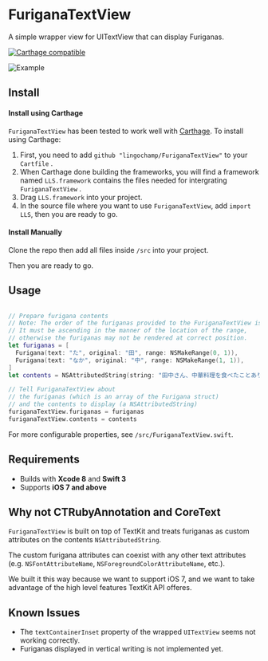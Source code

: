 # FuriganaTextView
A simple wrapper view for UITextView that can display Furiganas.

[![Carthage compatible](https://img.shields.io/badge/Carthage-compatible-4BC51D.svg?style=flat)](https://github.com/Carthage/Carthage)

![Example](https://raw.githubusercontent.com/Liulishuo-iOS/FuriganaTextView/master/img/example.png)

## Install

#### Install using Carthage

`FuriganaTextView` has been tested to work well with [Carthage](https://github.com/Carthage/Carthage). To install using Carthage:

1. First, you need to add `github "lingochamp/FuriganaTextView"` to your `Cartfile` .
2. When Carthage done building the frameworks, you will find a framework named `LLS.framework` contains the files needed for intergrating `FuriganaTextView` .
3. Drag `LLS.framework` into your project.
4. In the source file where you want to use `FuriganaTextView`, add `import LLS`, then you are ready to go.

#### Install Manually

Clone the repo then add all files inside `/src` into your project. 

Then you are ready to go.

## Usage

```swift

// Prepare furigana contents
// Note: The order of the furiganas provided to the FuriganaTextView is important.
// It must be ascending in the manner of the location of the range,
// otherwise the furiganas may not be rendered at correct position.
let furiganas = [
  Furigana(text: "た", original: "田", range: NSMakeRange(0, 1)),
  Furigana(text: "なか", original: "中", range: NSMakeRange(1, 1)),
]
let contents = NSAttributedString(string: "田中さん、中華料理を食べたことありますか。")

// Tell FuriganaTextView about 
// the furiganas (which is an array of the Furigana struct) 
// and the contents to display (a NSAttributedString)
furiganaTextView.furiganas = furiganas
furiganaTextView.contents = contents

```

For more configurable properties, see `/src/FuriganaTextView.swift`.

## Requirements

* Builds with __Xcode 8__ and __Swift 3__
* Supports __iOS 7 and above__

## Why not CTRubyAnnotation and CoreText

`FuriganaTextView` is built on top of TextKit and treats furiganas as custom attributes on the contents `NSAttributedString`.

The custom furigana attributes can coexist with any other text attributes (e.g. `NSFontAttributeName`, `NSForegroundColorAttributeName`, etc.).

We built it this way because we want to support iOS 7, and we want to take advantage of the high level features TextKit API offeres.

## Known Issues

* The `textContainerInset` property of the wrapped `UITextView` seems not working correctly.
* Furiganas displayed in vertical writing is not implemented yet.

